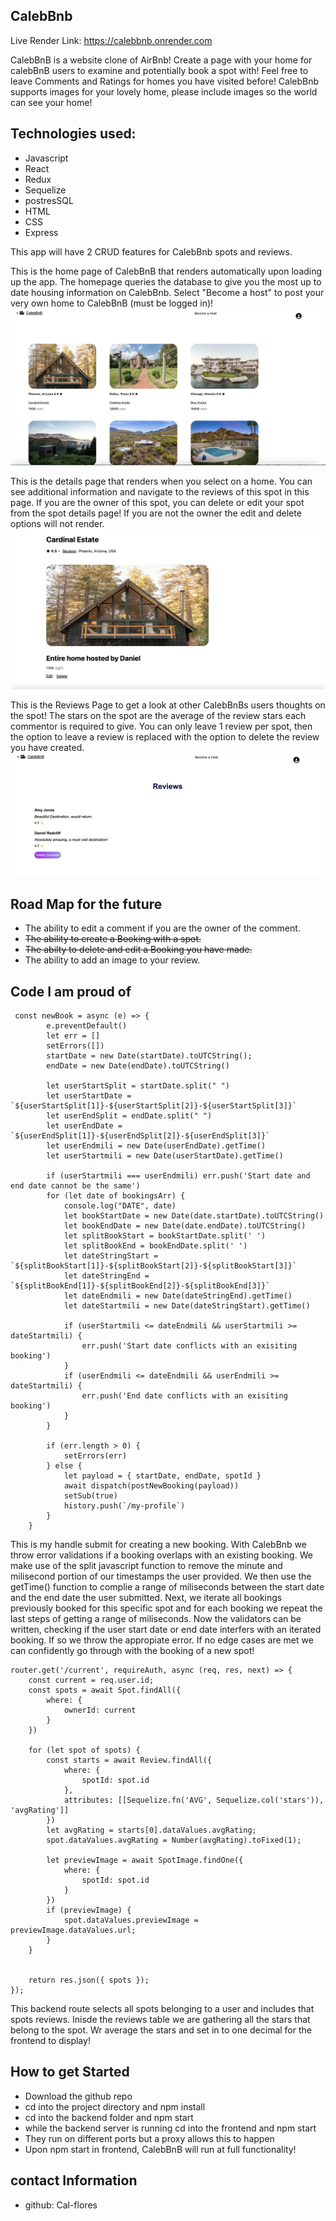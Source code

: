 ## CalebBnb

Live Render Link: https://calebbnb.onrender.com

CalebBnB is a website clone of AirBnb! Create a page with your home for calebBnB users to examine and potentially book a spot with! Feel free to leave Comments and Ratings for homes you have visited before! CalebBnb supports images for your lovely home, please include images so the world can see your home!

## Technologies used:
- Javascript
- React
- Redux
- Sequelize
- postresSQL
- HTML
- CSS
- Express

This app will have 2 CRUD features for CalebBnb spots and reviews.





This is the home page of CalebBnB that renders automatically upon loading up the app. The homepage queries the database to give you the most up to date housing information on CalebBnb. Select "Become a host" to post your very own home to CalebBnB (must be logged in)!
![homeimage](ReadmeFeatures/Homepage.png)


This is the details page that renders when you select on a home. You can see additional information and navigate to the reviews of this spot in this page. If you are the owner of this spot, you can delete or edit your spot from the spot details page! If you are not the owner the edit and delete options will not render.
![detailsimage](ReadmeFeatures/deatilspage.png)



This is the Reviews Page to get a look at other CalebBnBs users thoughts on the spot! The stars on the spot are the average of the review stars each commentor is required to give. You can only leave 1 review per spot, then the option to leave a review is replaced with the option to delete the review you have created.
![reviewsimage](ReadmeFeatures/reviewspage.png)


## Road Map for the future
- The ability to edit a comment if you are the owner of the comment.
- <s> The ability to create a Booking with a spot. </s>
- <s> The abilty to delete and edit a Booking you have made. </s>
- The ability to add an image to your review.

## Code I am proud of
```
 const newBook = async (e) => {
        e.preventDefault()
        let err = []
        setErrors([])
        startDate = new Date(startDate).toUTCString();
        endDate = new Date(endDate).toUTCString()

        let userStartSplit = startDate.split(" ")
        let userStartDate = `${userStartSplit[1]}-${userStartSplit[2]}-${userStartSplit[3]}`
        let userEndSplit = endDate.split(" ")
        let userEndDate = `${userEndSplit[1]}-${userEndSplit[2]}-${userEndSplit[3]}`
        let userEndmili = new Date(userEndDate).getTime()
        let userStartmili = new Date(userStartDate).getTime()

        if (userStartmili === userEndmili) err.push('Start date and end date cannot be the same')
        for (let date of bookingsArr) {
            console.log("DATE", date)
            let bookStartDate = new Date(date.startDate).toUTCString()
            let bookEndDate = new Date(date.endDate).toUTCString()
            let splitBookStart = bookStartDate.split(' ')
            let splitBookEnd = bookEndDate.split(' ')
            let dateStringStart = `${splitBookStart[1]}-${splitBookStart[2]}-${splitBookStart[3]}`
            let dateStringEnd = `${splitBookEnd[1]}-${splitBookEnd[2]}-${splitBookEnd[3]}`
            let dateEndmili = new Date(dateStringEnd).getTime()
            let dateStartmili = new Date(dateStringStart).getTime()

            if (userStartmili <= dateEndmili && userStartmili >= dateStartmili) {
                err.push('Start date conflicts with an exisiting booking')
            }
            if (userEndmili <= dateEndmili && userEndmili >= dateStartmili) {
                err.push('End date conflicts with an exisiting booking')
            }
        }

        if (err.length > 0) {
            setErrors(err)
        } else {
            let payload = { startDate, endDate, spotId }
            await dispatch(postNewBooking(payload))
            setSub(true)
            history.push(`/my-profile`)
        }
    }
```
This is my handle submit for creating a new booking. With CalebBnb we throw error validations if a booking overlaps with an existing booking. We make use of the split javascript function to remove the minute and milisecond portion of our timestamps the user provided. We then use the getTime() function to complie a range of miliseconds between the start date and the end date the user submitted. Next, we iterate all bookings previously booked for this specific spot and for each booking we repeat the last steps of getting a range of miliseconds. Now the validators can be written, checking if the user start date or end date interfers with an iterated booking. If so we throw the appropiate error. If no edge cases are met we can confidently go through with the booking of a new spot!

```
router.get('/current', requireAuth, async (req, res, next) => {
    const current = req.user.id;
    const spots = await Spot.findAll({
        where: {
            ownerId: current
        }
    })

    for (let spot of spots) {
        const starts = await Review.findAll({
            where: {
                spotId: spot.id
            },
            attributes: [[Sequelize.fn('AVG', Sequelize.col('stars')), 'avgRating']]
        })
        let avgRating = starts[0].dataValues.avgRating;
        spot.dataValues.avgRating = Number(avgRating).toFixed(1);

        let previewImage = await SpotImage.findOne({
            where: {
                spotId: spot.id
            }
        })
        if (previewImage) {
            spot.dataValues.previewImage = previewImage.dataValues.url;
        }
    }


    return res.json({ spots });
});
```
This backend route selects all spots belonging to a user and includes that spots reviews. Inisde the reviews table we are gathering all the stars that belong to the spot. Wr average the stars and set in to one decimal for the frontend to display!



## How to get Started
- Download the github repo
- cd into the project directory and npm install
- cd into the backend folder and npm start
- while the backend server is running cd into the frontend and npm start
- They run on different ports but a proxy allows this to happen
- Upon npm start in frontend, CalebBnB will run at full functionality!



## contact Information

- github: Cal-flores
